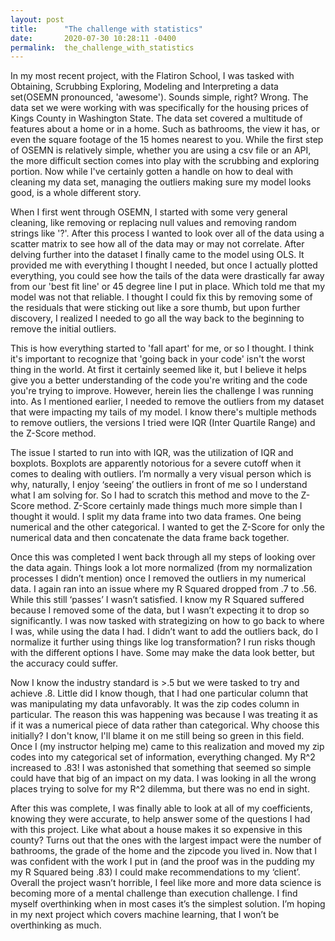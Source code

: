 ```yaml
---
layout: post
title:      "The challenge with statistics"
date:       2020-07-30 10:28:11 -0400
permalink:  the_challenge_with_statistics
---
```



In my most recent project, with the Flatiron School, I was tasked with Obtaining, Scrubbing Exploring, Modeling and Interpreting a data set(OSEMN pronounced, 'awesome'). Sounds simple, right? Wrong. The data set we were working with was specifically for the housing prices of Kings County in Washington State. The data set covered a multitude of features about a home or in a home. Such as bathrooms, the view it has, or even the square footage of the 15 homes nearest to you. While the first step of OSEMN is relatively simple, whether you are using a csv file or an API, the more difficult section comes into play with the scrubbing and exploring portion. Now while I've certainly gotten a handle on how to deal with cleaning my data set, managing the outliers making sure my model looks good, is a whole different story.

When I first went through OSEMN, I started with some very general cleaning, like removing or replacing null values and removing random strings like '?'. After this process I wanted to look over all of the data using a scatter matrix to see how all of the data may or may not correlate. After delving further into the dataset I finally came to the model using OLS. It provided me with everything I thought I needed, but once I actually plotted everything, you could see how the tails of the data were drastically far away from our 'best fit line' or 45 degree line I put in place. Which told me that my model was not that reliable. I thought I could fix this by removing some of the residuals that were sticking out like a sore thumb, but upon further discovery, I realized I needed to go all the way back to the beginning to remove the initial outliers.

This is how everything started to 'fall apart' for me, or so I thought. I think it's important to recognize that 'going back in your code' isn't the worst thing in the world. At first it certainly seemed like it, but I believe it helps give you a better understanding of the code you're writing and the code you're trying to improve. However, herein lies the challenge I was running into. As I mentioned earlier, I needed to remove the outliers from my dataset that were impacting my tails of my model. I know there's multiple methods to remove outliers, the versions I tried were IQR (Inter Quartile Range) and the Z-Score method.

The issue I started to run into with IQR, was the utilization of IQR and boxplots. Boxplots are apparently notorious for a severe cutoff when it comes to dealing with outliers. I’m normally a very visual person which is why, naturally, I enjoy ‘seeing’ the outliers in front of me so I understand what I am solving for. So I had to scratch this method and move to the Z-Score method. Z-Score certainly made things much more simple than I thought it would. I split my data frame into two data frames. One being numerical and the other categorical. I wanted to get the Z-Score for only the numerical data and then concatenate the data frame back together.

Once this was completed I went back through all my steps of looking over the data again. Things look a lot more normalized (from my normalization processes I didn’t mention) once I removed the outliers in my numerical data. I again ran into an issue where my R Squared dropped from .7 to .56. While this still ‘passes’ I wasn’t satisfied. I know my R Squared suffered because I removed some of the data, but I wasn’t expecting it to drop so significantly. I was now tasked with strategizing on how to go back to where I was, while using the data I had. I didn’t want to add the outliers back, do I normalize it further using things like log transformation? I run risks though with the different options I have. Some may make the data look better, but the accuracy could suffer.

Now I know the industry standard is >.5 but we were tasked to try and achieve .8. Little did I know though, that I had one particular column that was manipulating my data unfavorably. It was the zip codes column in particular. The reason this was happening was because I was treating it as if it was a numerical piece of data rather than categorical. Why choose this initially? I don't know, I'll blame it on me still being so green in this field. Once I (my instructor helping me) came to this realization and moved my zip codes into my categorical set of information, everything changed. My R^2 increased to .83! I was astonished that something that seemed so simple could have that big of an impact on my data. I was looking in all the wrong places trying to solve for my R^2 dilemma, but there was no end in sight.

After this was complete, I was finally able to look at all of my coefficients, knowing they were accurate, to help answer some of the questions I had with this project. Like what about a house makes it so expensive in this county? Turns out that the ones with the largest impact were the number of bathrooms, the grade of the home and the zipcode you lived in. Now that I was confident with the work I put in (and the proof was in the pudding my my R Squared being .83) I could make recommendations to my ‘client’. Overall the project wasn’t horrible, I feel like more and more data science is becoming more of a mental challenge than execution challenge. I find myself overthinking when in most cases it’s the simplest solution. I’m hoping in my next project which covers machine learning, that I won’t be overthinking as much. 
